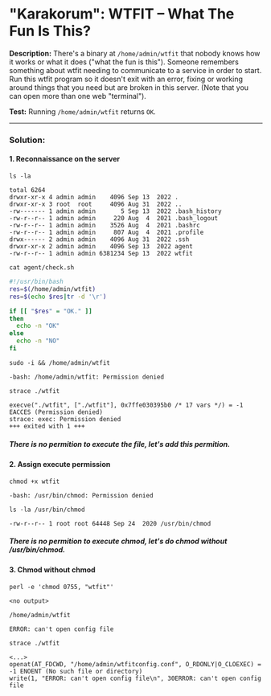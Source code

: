 # "Karakorum": WTFIT – What The Fun Is This?

**Description:** There's a binary at `/home/admin/wtfit` that nobody knows how it works or what it does ("what the fun is this"). Someone remembers something about wtfit needing to communicate to a service in order to start. Run this wtfit program so it doesn't exit with an error, fixing or working around things that you need but are broken in this server. (Note that you can open more than one web "terminal").  

**Test:** Running `/home/admin/wtfit` returns `OK`.  

---

### Solution:
#### 1. Reconnaissance on the server
`ls -la`  
```console
total 6264
drwxr-xr-x 4 admin admin    4096 Sep 13  2022 .
drwxr-xr-x 3 root  root     4096 Aug 31  2022 ..
-rw------- 1 admin admin       5 Sep 13  2022 .bash_history
-rw-r--r-- 1 admin admin     220 Aug  4  2021 .bash_logout
-rw-r--r-- 1 admin admin    3526 Aug  4  2021 .bashrc
-rw-r--r-- 1 admin admin     807 Aug  4  2021 .profile
drwx------ 2 admin admin    4096 Aug 31  2022 .ssh
drwxr-xr-x 2 admin admin    4096 Sep 13  2022 agent
-rw-r--r-- 1 admin admin 6381234 Sep 13  2022 wtfit
```

`cat agent/check.sh`  
```bash
#!/usr/bin/bash
res=$(/home/admin/wtfit)
res=$(echo $res|tr -d '\r')

if [[ "$res" = "OK." ]]
then
  echo -n "OK"
else
  echo -n "NO"
fi
```

`sudo -i && /home/admin/wtfit`  
```console
-bash: /home/admin/wtfit: Permission denied
```

`strace ./wtfit`  
```console
execve("./wtfit", ["./wtfit"], 0x7ffe030395b0 /* 17 vars */) = -1 EACCES (Permission denied)
strace: exec: Permission denied
+++ exited with 1 +++
```
##### There is no permition to execute the file, let's add this permition.


#### 2. Assign execute permission
`chmod +x wtfit`  
```console
-bash: /usr/bin/chmod: Permission denied
```

`ls -la /usr/bin/chmod`  
```console
-rw-r--r-- 1 root root 64448 Sep 24  2020 /usr/bin/chmod
```
##### There is no permition to execute chmod, let's do chmod without /usr/bin/chmod.


#### 3. Chmod without chmod
`perl -e 'chmod 0755, "wtfit"'`  
```console
<no output>
```

`/home/admin/wtfit`  
```console
ERROR: can't open config file
```

`strace ./wtfit`  
```console
<...>
openat(AT_FDCWD, "/home/admin/wtfitconfig.conf", O_RDONLY|O_CLOEXEC) = -1 ENOENT (No such file or directory)
write(1, "ERROR: can't open config file\n", 30ERROR: can't open config file
```
